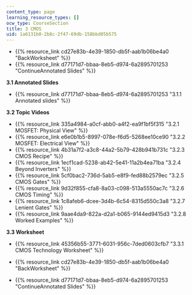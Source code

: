 ```yaml
---
content_type: page
learning_resource_types: []
ocw_type: CourseSection
title: 3 CMOS
uid: 1a6131b0-2b8c-2f47-69db-158bbd05b575
---
```


*   {{% resource_link cd27e83b-4e39-1850-db5f-aab1b06be4a0 "BackWorksheet" %}}
*   {{% resource_link d77171d7-bbaa-8eb5-d974-6a2895701253 "ContinueAnnotated Slides" %}}

**3.1 Annotated Slides**

*   {{% resource_link d77171d7-bbaa-8eb5-d974-6a2895701253 "3.1.1 Annotated slides" %}}

**3.2 Topic Videos**

*   {{% resource_link 335a4984-a0cf-abb0-a4f2-ea9f1bf5f315 "3.2.1 MOSFET: Physical View" %}}
*   {{% resource_link e6e0b1b5-8997-078e-f6d5-5268ee10ce90 "3.2.2 MOSFET: Electrical View" %}}
*   {{% resource_link 4b31a7f2-a3c8-44a2-5b79-428b941b731c "3.2.3 CMOS Recipe" %}}
*   {{% resource_link 1ecf1cad-5238-ab42-5e41-11a2b4ea71ba "3.2.4 Beyond Inverters" %}}
*   {{% resource_link 5cf0bac2-736d-5ab5-e8f9-fed88b2579ec "3.2.5 CMOS Gates" %}}
*   {{% resource_link 9d32f855-cfa8-8a03-c098-513a5550ac7c "3.2.6 CMOS Timing" %}}
*   {{% resource_link 1c8afeb6-dcee-3d4b-6c54-8315d550c3a8 "3.2.7 Lenient Gates" %}}
*   {{% resource_link 9aae4da9-822a-d2a1-b065-9144ed9415d3 "3.2.8 Worked Examples" %}}

**3.3 Worksheet**

*   {{% resource_link 45356b55-3771-6031-956c-7ded0603cfb7 "3.3.1 CMOS Technology Worksheet" %}}

*   {{% resource_link cd27e83b-4e39-1850-db5f-aab1b06be4a0 "BackWorksheet" %}}
*   {{% resource_link d77171d7-bbaa-8eb5-d974-6a2895701253 "ContinueAnnotated Slides" %}}